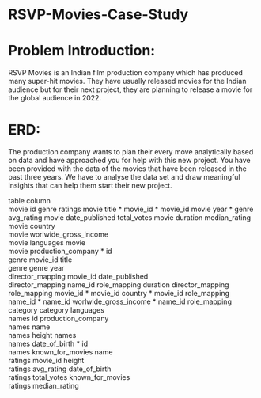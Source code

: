 # RSVP-Movies-Case-Study
# Problem Introduction:
RSVP Movies is an Indian film production company which has produced many super-hit movies. They have usually released movies for the Indian audience but for their next project, they are planning to release a movie for the global audience in 2022.

 
# ERD:
The production company wants to plan their every move analytically based on data and have approached you for help with this new project. You have been provided with the data of the movies that have been released in the past three years. We have to analyse the data set and draw meaningful insights that can help them start their new project. 


table	column											
movie	id								genre			ratings
movie	title								* movie_id			* movie_id
movie	year								* genre			avg_rating
movie	date_published											total_votes
movie	duration											median_rating
movie	country											
movie	worlwide_gross_income											
movie	languages								movie			
movie	production_company								* id			
genre	movie_id								title			
genre	genre								year			
director_mapping	movie_id								date_published			
director_mapping	name_id					role_mapping			duration			director_mapping
role_mapping	movie_id					* movie_id			country			* movie_id
role_mapping	name_id					* name_id			worlwide_gross_income			* name_id
role_mapping	category					category			languages			
names	id								production_company			
names	name											
names	height								names			
names	date_of_birth								* id			
names	known_for_movies								name			
ratings	movie_id								height			
ratings	avg_rating								date_of_birth			
ratings	total_votes								known_for_movies			
ratings	median_rating											
